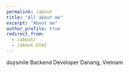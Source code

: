 ```yaml
---
permalink: /about
title: "All about me"
excerpt: "About me"
author_profile: true
redirect_from:
  - /about/
  - /about.html
---
```


duysmile
Backend Developer
Danang, Vietnam
